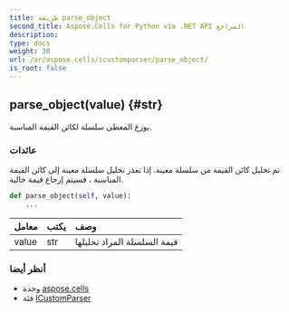 ```yaml
---
title: طريقة parse_object
second_title: Aspose.Cells for Python via .NET API المراجع
description:
type: docs
weight: 30
url: /ar/aspose.cells/icustomparser/parse_object/
is_root: false
---
```

##  parse_object(value) {#str}
يوزع المعطى سلسلة لكائن القيمة المناسبة.


###  عائدات

تم تحليل كائن القيمة من سلسلة معينة. إذا تعذر تحليل سلسلة معينة إلى كائن القيمة المناسبة ، فسيتم إرجاع قيمة خالية.


```python
def parse_object(self, value):
    ...
```


| معامل| يكتب| وصف|
| :- | :- | :- |
| value | str | قيمة السلسلة المراد تحليلها|



###  أنظر أيضا
* وحدة [aspose.cells](../../)
* فئة [ICustomParser](/cells/python-net/ar/aspose.cells/icustomparser)
